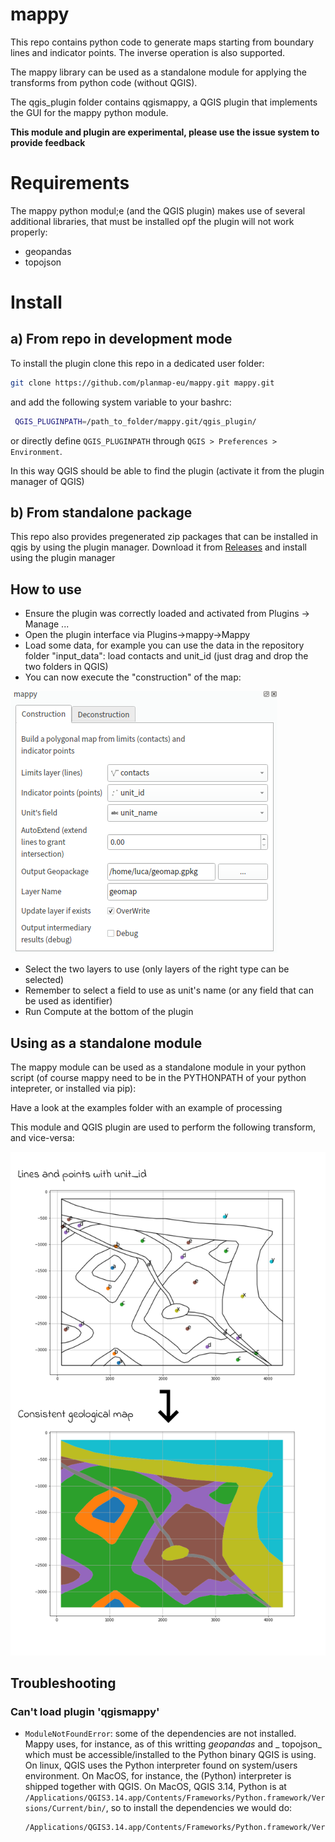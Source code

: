 # mappy

This repo contains python code to generate maps starting from boundary lines and indicator points. The inverse operation is also supported.

The mappy library can be used as a standalone module for applying the transforms from python code (without QGIS).

The qgis_plugin folder contains qgismappy, a QGIS plugin that implements the GUI for the mappy python module.

**This module and plugin are experimental, please use the issue system to provide feedback**

# Requirements
The mappy python modul;e (and the QGIS plugin) makes use of several additional libraries, that must be installed opf the plugin will not work properly:

 - geopandas
 - topojson
 
# Install

## a) From repo in development mode

To install the plugin clone this repo in a dedicated user folder:

```bash
git clone https://github.com/planmap-eu/mappy.git mappy.git
```
 
 and add the following system variable to your bashrc:

```bash
 QGIS_PLUGINPATH=/path_to_folder/mappy.git/qgis_plugin/
```

 or directly define `QGIS_PLUGINPATH` through `QGIS > Preferences > Environment`.
 
In this way QGIS should be able to find the plugin (activate it from the plugin manager of QGIS)

## b) From standalone package
This repo also provides pregenerated zip packages that can be installed in qgis by using the plugin manager.
Download it from [Releases](https://github.com/planmap-eu/mappy/releases) and install using the plugin manager

## How to use

- Ensure the plugin was correctly loaded and activated from Plugins -> Manage ...
- Open the plugin interface via Plugins->mappy->Mappy
- Load some data, for example you can use the data in the repository folder "input_data": load contacts and unit_id (just drag and drop the two folders in QGIS)
- You can now execute the "construction" of the map:

![woops, missing image](images/construct.png)

- Select the two layers to use (only layers of the right type can be selected)
- Remember to select a field to use as unit's name (or any field that can be used as identifier)
- Run Compute at the bottom of the plugin

## Using as a standalone module
The mappy module can be used as a standalone module in your python script (of course mappy need to be in the PYTHONPATH of your  python intepreter, or installed via pip):

Have a look at the examples folder with an example of processing


This module and QGIS plugin are used to perform the following transform, and vice-versa:

![woops, missing image](images/example.png)

## Troubleshooting

### Can't load plugin 'qgismappy'

* `ModuleNotFoundError`: some of the dependencies are not installed. Mappy uses, for instance, as of this writting _geopandas_ and _ topojson_ which must be accessible/installed to the Python binary QGIS is using. On linux, QGIS uses the Python interpreter found on system/users environment. On MacOS, for instance, the (Python) interpreter is shipped together with QGIS.
  On MacOS, QGIS 3.14, Python is at `/Applications/QGIS3.14.app/Contents/Frameworks/Python.framework/Versions/Current/bin/`, so to install the dependencies we would do:
  ```bash
  /Applications/QGIS3.14.app/Contents/Frameworks/Python.framework/Versions/Current/bin/python3 -m pip install geopandas topojson
  ```
  
